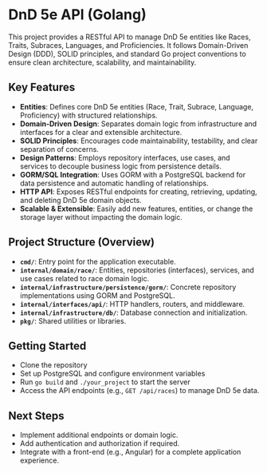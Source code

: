 # DnD 5e API (Golang)

This project provides a RESTful API to manage DnD 5e entities like Races, Traits, Subraces, Languages, and Proficiencies. It follows Domain-Driven Design (DDD), SOLID principles, and standard Go project conventions to ensure clean architecture, scalability, and maintainability.

## Key Features

- **Entities**: Defines core DnD 5e entities (Race, Trait, Subrace, Language, Proficiency) with structured relationships.
- **Domain-Driven Design**: Separates domain logic from infrastructure and interfaces for a clear and extensible architecture.
- **SOLID Principles**: Encourages code maintainability, testability, and clear separation of concerns.
- **Design Patterns**: Employs repository interfaces, use cases, and services to decouple business logic from persistence details.
- **GORM/SQL Integration**: Uses GORM with a PostgreSQL backend for data persistence and automatic handling of relationships.
- **HTTP API**: Exposes RESTful endpoints for creating, retrieving, updating, and deleting DnD 5e domain objects.
- **Scalable & Extensible**: Easily add new features, entities, or change the storage layer without impacting the domain logic.

## Project Structure (Overview)

- **`cmd/`**: Entry point for the application executable.
- **`internal/domain/race/`**: Entities, repositories (interfaces), services, and use cases related to race domain logic.
- **`internal/infrastructure/persistence/gorm/`**: Concrete repository implementations using GORM and PostgreSQL.
- **`internal/interfaces/api/`**: HTTP handlers, routers, and middleware.
- **`internal/infrastructure/db/`**: Database connection and initialization.
- **`pkg/`**: Shared utilities or libraries.

## Getting Started

- Clone the repository
- Set up PostgreSQL and configure environment variables
- Run `go build` and `./your_project` to start the server
- Access the API endpoints (e.g., `GET /api/races`) to manage DnD 5e data.

## Next Steps

- Implement additional endpoints or domain logic.
- Add authentication and authorization if required.
- Integrate with a front-end (e.g., Angular) for a complete application experience.
